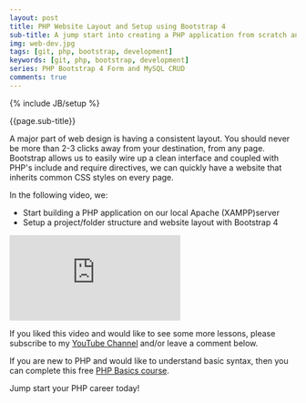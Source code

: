 ```yaml
---
layout: post
title: PHP Website Layout and Setup using Bootstrap 4
sub-title: A jump start into creating a PHP application from scratch and setting up a consistent layout for all pages. 
img: web-dev.jpg
tags: [git, php, bootstrap, development]
keywords: [git, php, bootstrap, development]
series: PHP Bootstrap 4 Form and MySQL CRUD
comments: true
---
```

{% include JB/setup %}

{{page.sub-title}}

<!--more-->
A major part of web design is having a consistent layout. You should never be more than 2-3 clicks away from your destination, from any page. Bootstrap allows us to easily wire up a clean interface and coupled with PHP's include and require directives, we can quickly have a website that inherits common CSS styles on every page. 

In the following video, we:
- Start building a PHP application on our local Apache (XAMPP)server 
- Setup a project/folder structure and website layout with Bootstrap 4 

<div class="embed-responsive embed-responsive-16by9">
    <iframe  src="https://www.youtube.com/embed/tbi8wNttzs4" frameborder="0" allow="accelerometer; autoplay; encrypted-media; gyroscope; picture-in-picture" allowfullscreen></iframe>
</div>

If you liked this video and would like to see some more lessons, please subscribe to my [YouTube Channel](http://bit.ly/2JlTIs4) and/or leave a comment below.


If you are new to PHP and would like to understand basic syntax, then you can complete this free [PHP Basics course](http://bit.ly/2nEh7NT). 

Jump start your PHP career today!